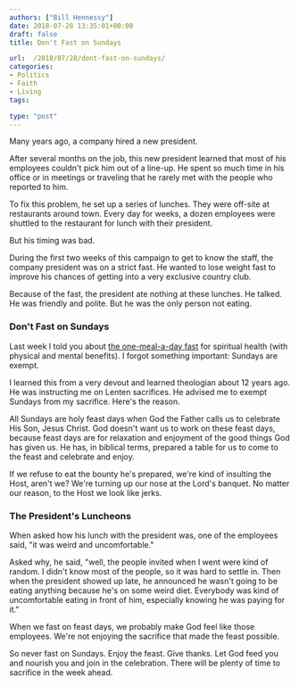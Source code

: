 ```yaml
---
authors: ["Bill Hennessy"]
date: 2018-07-28 13:35:01+00:00
draft: false
title: Don't Fast on Sundays

url:  /2018/07/28/dont-fast-on-sundays/
categories:
- Politics
- Faith
- Living
tags:

type: "post"
---
```








Many years ago, a company hired a new president.

After several months on the job, this new president learned that most of his employees couldn't pick him out of a line-up. He spent so much time in his office or in meetings or traveling that he rarely met with the people who reported to him.





To fix this problem, he set up a series of lunches. They were off-site at restaurants around town. Every day for weeks, a dozen employees were shuttled to the restaurant for lunch with their president.

But his timing was bad.

During the first two weeks of this campaign to get to know the staff, the company president was on a strict fast. He wanted to lose weight fast to improve his chances of getting into a very exclusive country club.

Because of the fast, the president ate nothing at these lunches. He talked. He was friendly and polite. But he was the only person not eating.


### Don't Fast on Sundays






Last week I told you about [the one-meal-a-day fast](https://www.hennessysview.com/2018/07/24/primary-fasting/) for spiritual health (with physical and mental benefits). I forgot something important: Sundays are exempt.





I learned this from a very devout and learned theologian about 12 years ago. He was instructing me on Lenten sacrifices. He advised me to exempt Sundays from my sacrifice. Here's the reason.

All Sundays are holy feast days when God the Father calls us to celebrate His Son, Jesus Christ. God doesn't want us to work on these feast days, because feast days are for relaxation and enjoyment of the good things God has given us. He has, in biblical terms, prepared a table for us to come to the feast and celebrate and enjoy.

If we refuse to eat the bounty he's prepared, we're kind of insulting the Host, aren't we? We're turning up our nose at the Lord's banquet. No matter our reason, to the Host we look like jerks.


### The President's Luncheons


When asked how his lunch with the president was, one of the employees said, "it was weird and uncomfortable."

Asked why, he said, "well, the people invited when I went were kind of random. I didn't know most of the people, so it was hard to settle in. Then when the president showed up late, he announced he wasn't going to be eating anything because he's on some weird diet. Everybody was kind of uncomfortable eating in front of him, especially knowing he was paying for it."

When we fast on feast days, we probably make God feel like those employees. We're not enjoying the sacrifice that made the feast possible.

So never fast on Sundays. Enjoy the feast. Give thanks. Let God feed you and nourish you and join in the celebration. There will be plenty of time to sacrifice in the week ahead.






